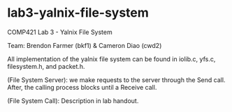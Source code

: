 # lab3-yalnix-file-system

COMP421 Lab 3 - Yalnix File System

Team: Brendon Farmer (bkf1) & Cameron Diao (cwd2)

All implementation of the yalnix file system can be found in iolib.c, yfs.c, filesystem.h, and packet.h.

(File System Server): we make requests to the server through the Send call. After, the calling process blocks until a Receive call. 

(File System Call): Description in lab handout.
